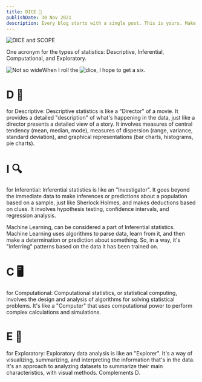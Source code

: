 ```yaml
---
title: DICE 🎲
publishDate: 30 Nov 2021
description: Every blog starts with a single post. This is yours. Make it great.
---
```


![DICE and SCOPE](/assets/images/dice.jpeg)

One acronym for the types of statistics: Descriptive, Inferential, Computational, and Exploratory.

When I roll the ![dice](/assets/images/dice.jpeg), I hope to get a six.<img src="/assets/blog/casual-life-3d-girl-boy-poses.webp" alt="Not so wide" style="float: left" />

# D 🎥

for Descriptive: Descriptive statistics is like a "Director" of a movie. It provides a detailed "description" of what's happening in the data, just like a director presents a detailed view of a story. It involves measures of central tendency (mean, median, mode), measures of dispersion (range, variance, standard deviation), and graphical representations (bar charts, histograms, pie charts).

# I 🔍

for Inferential: Inferential statistics is like an "Investigator". It goes beyond the immediate data to make inferences or predictions about a population based on a sample, just like Sherlock Holmes, and makes deductions based on clues. It involves hypothesis testing, confidence intervals, and regression analysis.

Machine Learning, can be considered a part of Inferential statistics. Machine Learning uses algorithms to parse data, learn from it, and then make a determination or prediction about something. So, in a way, it's "inferring" patterns based on the data it has been trained on.

# C 🖥

for Computational: Computational statistics, or statistical computing, involves the design and analysis of algorithms for solving statistical problems. It's like a "Computer" that uses computational power to perform complex calculations and simulations.

# E 🧭

for Exploratory: Exploratory data analysis is like an "Explorer". It's a way of visualizing, summarizing, and interpreting the information that's in the data. It's an approach to analyzing datasets to summarize their main characteristics, with visual methods. Complements D.
